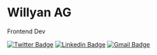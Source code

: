 # Willyan AG

Frontend Dev

[![Twitter Badge](https://img.shields.io/badge/-@willyanfx-0080f1?style=flat-square&labelColor=0080f1&logo=twitter&logoColor=white&link=https://twitter.com/willyanfx)](https://twitter.com/willyanfx) 
[![Linkedin Badge](https://img.shields.io/badge/-Willyan%20AG-0080f1?style=flat-square&logo=Linkedin&logoColor=white&link=https://www.linkedin.com/in/willyanfx/)](https://www.linkedin.com/in/willyanfx/) 
[![Gmail Badge](https://img.shields.io/badge/-willyan.fx@gmail.com-0080f1?style=flat-square&logo=Gmail&logoColor=white&link=mailto:willyan.fx@gmail.com)](mailto:willyan.fx@gmail.com)



<!--
**willyanfx/willyanfx** is a ✨ _special_ ✨ repository because its `README.md` (this file) appears on your GitHub profile.
#0080f1fa
Here are some ideas to get you started:

- 🔭 I’m currently working on ...
- 🌱 I’m currently learning ...
- 👯 I’m looking to collaborate on ...
- 🤔 I’m looking for help with ...
- 💬 Ask me about ...
- 📫 How to reach me: ...
- ⚡ Fun fact: ...

[![Top Langs](https://github-readme-stats.vercel.app/api/top-langs/?username=willyanfx)](https://github.com/willyanfx)
-->
